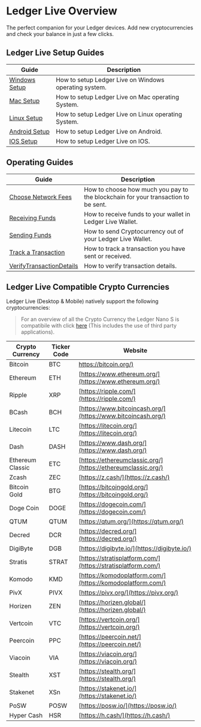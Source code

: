 # Ledger Live Overview

The perfect companion for your Ledger devices. Add new cryptocurrencies and check your balance in just a few clicks.

## Ledger Live Setup Guides

| Guide| Description|
|-|-|
|[Windows Setup](../LedgerLive/GettingStartedPC.md)| How to setup Ledger Live on Windows operating system.|
|[Mac Setup](../LedgerLive/GettingStartedMac.md)| How to setup Ledger Live on Mac operating System.|
|[Linux Setup](../LedgerLive/GettingStartedMac.md)| How to setup Ledger Live on Linux operating System.|
|[Android Setup](../LedgerLive/LedgerLiveSetupAndroid.md)| How to setup Ledger Live on Android.|
|[IOS Setup](../LedgerLive/LedgerLiveSetupIOS.md)| How to setup Ledger Live on IOS.|

## Operating Guides
| Guide| Description|
|-|-|
|[Choose Network Fees](../LedgerLive/ChooseNetworkFees.md)|  How to choose how much you pay to the blockchain for your transaction to be sent.|
|[Receiving Funds](../LedgerLive/ReceivingFundsInLedgerLive.md)| How to receive funds to your wallet in Ledger Live Wallet.|
|[Sending Funds](../LedgerLive/SendingFundsFromLedgerLive.md)| How to send Cryptocurrency out of your Ledger Live Wallet.|
|[Track a Transaction](../LedgerLive/TrackingATransaction.md)| How to track a transaction you have sent or received.|
|[VerifyTransactionDetails](../LedgerLive/VerifyTransactionDetails.md)| How to verify transaction details.|


## Ledger Live Compatible Crypto Currencies

Ledger Live (Desktop & Mobile) natively support the following cryptocurrencies:

> For an overview of all the Crypto Currency the Ledger Nano S is compatibile with click [here]() (This includes the use of third party applications).

| Crypto Currency  | Ticker Code | Website                                                      |
|------------------|-------------|--------------------------------------------------------------|
| Bitcoin          | BTC         | [https://bitcoin.org/)](https://bitcoin.org/)                |
| Ethereum         | ETH         | [https://www.ethereum.org/](https://www.ethereum.org/)       |
| Ripple           | XRP         | [https://ripple.com/](https://ripple.com/)                   |
| BCash            | BCH         | [https://www.bitcoincash.org/](https://www.bitcoincash.org/) |
| Litecoin         | LTC         | [https://litecoin.org/](https://litecoin.org/)               |
| Dash             | DASH        | [https://www.dash.org/](https://www.dash.org/)               |
| Ethereum Classic | ETC         | [https://ethereumclassic.org/](https://ethereumclassic.org/) |
| Zcash            | ZEC         | [https://z.cash/](https://z.cash/)                           |
| Bitcoin Gold     | BTG         | [https://bitcoingold.org/](https://bitcoingold.org/)         |
| Doge Coin        | DOGE        | [https://dogecoin.com/](https://dogecoin.com/)               |
| QTUM             | QTUM        | [https://qtum.org/](https://qtum.org/)                       |
| Decred           | DCR         | [https://decred.org/](https://decred.org/)                   |
| DigiByte         | DGB         | [https://digibyte.io/](https://digibyte.io/)                 |
| Stratis          | STRAT       | [https://stratisplatform.com/](https://stratisplatform.com/) |
| Komodo           | KMD         | [https://komodoplatform.com/](https://komodoplatform.com/)   |
| PivX             | PIVX        | [https://pivx.org/](https://pivx.org/)                       |
| Horizen          | ZEN         | [https://horizen.global/](https://horizen.global/)           |
| Vertcoin         | VTC         | [https://vertcoin.org/](https://vertcoin.org/)               |
| Peercoin         | PPC         | [https://peercoin.net/](https://peercoin.net/)               |
| Viacoin          | VIA         | [https://viacoin.org/](https://viacoin.org/)                 |
| Stealth          | XST         | [https://stealth.org/](https://stealth.org/)                 |
| Stakenet         | XSn         | [https://stakenet.io/](https://stakenet.io/)                 |
| PoSW             | POSW        | [https://posw.io/](https://posw.io/)                         |
| Hyper Cash       | HSR         | [https://h.cash/](https://h.cash/)                           |
